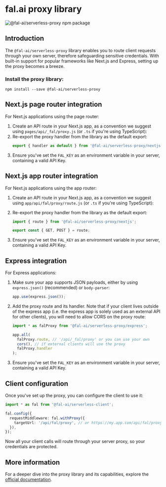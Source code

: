 # fal.ai proxy library

![@fal-ai/serverless-proxy npm package](https://img.shields.io/npm/v/@fal-ai/serverless-proxy?color=%237527D7&label=%40fal-ai%2Fserverless-proxy&style=flat-square)

## Introduction

The `@fal-ai/serverless-proxy` library enables you to route client requests through your own server, therefore safeguarding sensitive credentials. With built-in support for popular frameworks like Next.js and Express, setting up the proxy becomes a breeze.

### Install the proxy library:

```
npm install --save @fal-ai/serverless-proxy
```

## Next.js page router integration

For Next.js applications using the page router:

1. Create an API route in your Next.js app, as a convention we suggest using `pages/api/_fal/proxy.js` (or `.ts` if you're using TypeScript):
2. Re-export the proxy handler from the library as the default export:
   ```ts
   export { handler as default } from '@fal-ai/serverless-proxy/nextjs';
   ```
3. Ensure you've set the `FAL_KEY` as an environment variable in your server, containing a valid API Key.

## Next.js app router integration

For Next.js applications using the app router:

1. Create an API route in your Next.js app, as a convention we suggest using `app/api/fal/proxy/route.js` (or `.ts` if you're using TypeScript):
2. Re-export the proxy handler from the library as the default export:

   ```ts
   import { route } from '@fal-ai/serverless-proxy/nextjs';

   export const { GET, POST } = route;
   ```

3. Ensure you've set the `FAL_KEY` as an environment variable in your server, containing a valid API Key.

## Express integration

For Express applications:

1. Make sure your app supports JSON payloads, either by using `express.json()` (recommended) or `body-parser`:
   ```ts
   app.use(express.json());
   ```
2. Add the proxy route and its handler. Note that if your client lives outside of the express app (i.e. the express app is solely used as an external API for other clients), you will need to allow CORS on the proxy route:

   ```ts
   import * as falProxy from '@fal-ai/serverless-proxy/express';

   app.all(
     falProxy.route, // '/api/_fal/proxy' or you can use your own
     cors(), // if external clients will use the proxy
     falProxy.handler
   );
   ```

3. Ensure you've set the `FAL_KEY` as an environment variable in your server, containing a valid API Key.

## Client configuration

Once you've set up the proxy, you can configure the client to use it:

```ts
import * as fal from '@fal-ai/serverless-client';

fal.config({
  requestMiddleware: fal.withProxy({
    targetUrl: '/api/fal/proxy', // or https://my.app.com/api/fal/proxy
  }),
});
```

Now all your client calls will route through your server proxy, so your credentials are protected.

## More information

For a deeper dive into the proxy library and its capabilities, explore the [official documentation](https://fal.ai/docs).
